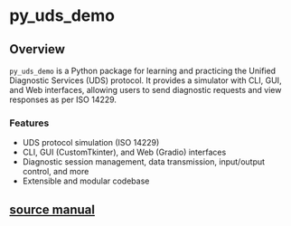 # py_uds_demo

## Overview

`py_uds_demo` is a Python package for learning and practicing the Unified Diagnostic Services (UDS) protocol. It provides a simulator with CLI, GUI, and Web interfaces, allowing users to send diagnostic requests and view responses as per ISO 14229.

### Features

- UDS protocol simulation (ISO 14229)
- CLI, GUI (CustomTkinter), and Web (Gradio) interfaces
- Diagnostic session management, data transmission, input/output control, and more
- Extensible and modular codebase

## [source manual](https://chaitu-ycr.github.io/automotive-test-kit/packages/py_uds_demo/#source-manual)
